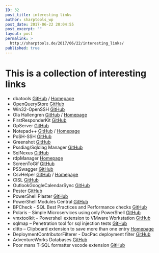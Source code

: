 ```yaml
---
ID: 32
post_title: interesting links
author: sharptools_wp
post_date: 2017-06-22 20:04:55
post_excerpt: ""
layout: post
permalink: >
  http://sharptools.de/2017/06/22/interesting_links/
published: true
---
```

# This is a collection of interesting links

* dbatools [GitHub][1] / [Homepage][2]
* OpenQueryStore [GitHub][3]
* Win32-OpenSSH [GitHub][4]
* Ola Hallengren [GitHub][5] / [Homepage][6]
* FirstResponderKit [GitHub][7]
* OpServer [GitHub][8]
* Notepad++ [GitHub][12] / [Homepage][13]
* PoSH-SSH [GitHub][14]
* Greenshot [GitHub][15]
* Pssdiag/Sqldiag Manager [GitHub][16]
* SqlNexus [GitHub][17]
* rdpManager [Homepage][18]
* ScreenToGif [GitHub][19]
* PSSwagger [GitHub][20]
* CsvHelper [GitHub][23] / [Homepage][24]
* CISL [GitHub][25]
* OutlookGoogleCalendarSync [GitHub][26]
* Pester [GitHub][27]
* PowerShell Plaster [GitHub][28]
* PowerShell Modules Central [GitHub][29]
* BPCheck - SQL Best Practices and Performance checks [GitHub][30]
* Polaris – Simple Microservices using only PowerShell [GitHub][31]
* vmxtoolkit – Powershell extension to VMware Workstation [GitHub][32]
* sqlmap – Penetration tool for sql injection tests [GitHub][33]
* ditto – Clipboard extension to save more than one entry [Homepage][34]
* DeploymentContributorFilterer - DacPac deployment filter [GitHub][35]
* AdventureWorks Databases [GitHub][36]
* Poor mans T-SQL formatter vscode extension [GitHub][37]

 [1]: https://github.com/sqlcollaborative/dbatools
 [2]: https://dbatools.io/
 [3]: https://github.com/OpenQueryStore/OpenQueryStore
 [4]: https://github.com/PowerShell/Win32-OpenSSH
 [5]: https://github.com/olahallengren/sql-server-maintenance-solution
 [6]: https://ola.hallengren.com/
 [7]: https://github.com/BrentOzarULTD/SQL-Server-First-Responder-Kit
 [8]: https://github.com/opserver/Opserver
 [12]: https://github.com/notepad-plus-plus/notepad-plus-plus
 [13]: https://notepad-plus-plus.org/
 [14]: https://github.com/darkoperator/Posh-SSH
 [15]: https://github.com/greenshot/greenshot
 [16]: https://github.com/Microsoft/DiagManager
 [17]: https://github.com/Microsoft/SqlNexus
 [18]: https://www.cinspiration.de/de/
 [19]: https://github.com/NickeManarin/ScreenToGif
 [20]: https://github.com/PowerShell/PSSwagger
 [23]: https://github.com/JoshClose/CsvHelper
 [24]: https://joshclose.github.io/CsvHelper/
 [25]: https://github.com/NikoNeugebauer/CISL
 [26]: https://github.com/phw198/OutlookGoogleCalendarSync
 [27]: https://github.com/pester/Pester
 [28]: https://github.com/PowerShell/Plaster
 [29]: https://github.com/ClaudioESSilva/PowerShellModulesCentral
 [30]: https://github.com/Microsoft/tigertoolbox/tree/master/BPCheck
 [31]: https://github.com/powershell/polaris
 [32]: https://github.com/bottkars/vmxtoolkit
 [33]: https://github.com/sqlmapproject/sqlmap
 [34]: http://ditto-cp.sourceforge.net/
 [35]: https://github.com/GoEddie/DeploymentContributorFilterer
 [36]: https://github.com/Microsoft/sql-server-samples/tree/master/samples/databases
 [37]: https://github.com/TaoK/poor-mans-t-sql-formatter-vscode-extension